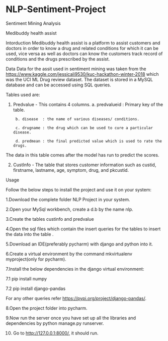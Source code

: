 # NLP-Sentiment-Project
Sentiment Mining Analysis 

Medibuddy health assist 

Intorduction 
Medibuddy health assist is a platform to assist customers and doctors in order to know a drug and related conditions for which it can be used, vice versa as well as doctors can know the customers track record of conditions and the drugs prescribed by the assist.

Data 
Data for the assit used in sentiment mining was taken from the https://www.kaggle.com/jessicali9530/kuc-hackathon-winter-2018 which was the UCI ML Drug review dataset. The dataset is stored in a MySQL database and can be accessed using SQL queries. 

Tables used are:
1. Predvalue - This contains 4 columns. 
		a. predvalueid : Primary key of the table.
		
		b. disease  : the name of various diseases/ conditions.
		
		c. drugname : the drug which can be used to cure a particular disease.
		
		d. predmean : the final predicted value which is used to rate the drugs.

The data in this table comes after the model has run to predict the scores.

2. CustInfo - The table that stores customer information such as custid, firstname, lastname, age, symptom, drug, and pkcustid.


Usage

Follow the below steps to install the project and use it on your system:

1.Download the complete folder NLP Project in your system.

2.Open your MySql workbench, create a d.b by the name nlp.

3.Create the tables custinfo and predvalue 
	
4.Open the sql files which contain the insert queries for the tables to insert the data into the table .

5.Download an IDE(preferably pycharm) with django and python into it.

6.Create a virtual environment by the command mkvirtualenv myproject(only for pycharm).

7.Install the below dependencies in the django virtual environment:
   
   7.1 pip install numpy
   
   7.2 pip install django-pandas
   
   For any other queries refer https://pypi.org/project/django-pandas/.
   
8.Open the project folder into pycharm.

9.Now run the server once you have set up all the libraries and dependencies by python manage.py runserver.

10. Go to http://127.0.0.1:8000/, it should run.
